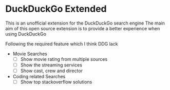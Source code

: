 # DuckDuckGo Extended
This is an unofficial extension for the DuckDuckGo search engine
The main aim of this open source extension is to provide a better experience when using DuckDuckGo

Following the required feature which I think DDG lack
- Movie Searches
    - [ ] Show movie rating from multiple sources
    - [ ] Show the streaming services
    - [ ] Show cast, crew and director
- Coding related Searches
    - [ ] Show top stackoverflow solutions
